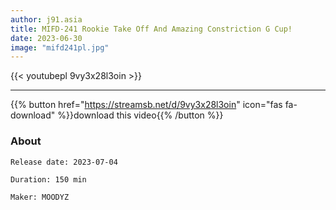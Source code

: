 ```yaml
---
author: j91.asia
title: MIFD-241 Rookie Take Off And Amazing Constriction G Cup!
date: 2023-06-30
image: "mifd241pl.jpg"
---
```



{{< youtubepl 9vy3x28l3oin >}}
___

{{% button href="https://streamsb.net/d/9vy3x28l3oin" icon="fas fa-download" %}}download this video{{% /button %}}
### About

`Release date: 2023-07-04`

`Duration: 150 min`

`Maker:	MOODYZ`